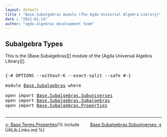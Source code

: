 ```yaml
---
layout: default
title : "Base.Subalgebras module (The Agda Universal Algebra Library)"
date : "2021-01-14"
author: "agda-algebras development team"
---
```


## <a id="subalgebra-types">Subalgebra Types</a>

This is the [Base.Subalgebras][] module of the [Agda Universal Algebra Library][].

<pre class="Agda">

<a id="306" class="Symbol">{-#</a> <a id="310" class="Keyword">OPTIONS</a> <a id="318" class="Pragma">--without-K</a> <a id="330" class="Pragma">--exact-split</a> <a id="344" class="Pragma">--safe</a> <a id="351" class="Symbol">#-}</a>

<a id="356" class="Keyword">module</a> <a id="363" href="Base.Subalgebras.html" class="Module">Base.Subalgebras</a> <a id="380" class="Keyword">where</a>

<a id="387" class="Keyword">open</a> <a id="392" class="Keyword">import</a> <a id="399" href="Base.Subalgebras.Subuniverses.html" class="Module">Base.Subalgebras.Subuniverses</a>
<a id="429" class="Keyword">open</a> <a id="434" class="Keyword">import</a> <a id="441" href="Base.Subalgebras.Subalgebras.html" class="Module">Base.Subalgebras.Subalgebras</a>
<a id="470" class="Keyword">open</a> <a id="475" class="Keyword">import</a> <a id="482" href="Base.Subalgebras.Properties.html" class="Module">Base.Subalgebras.Properties</a>

</pre>

--------------------------------------

<span style="float:left;">[← Base.Terms.Properties](Base.Terms.Properties.html)</span>
<span style="float:right;">[Base.Subalgebras.Subuniverses →](Base.Subalgebras.Subuniverses.html)</span>

{% include UALib.Links.md %}
